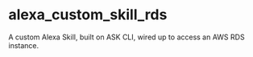 # alexa_custom_skill_rds
A custom Alexa Skill, built on ASK CLI, wired up to access an AWS RDS instance.
